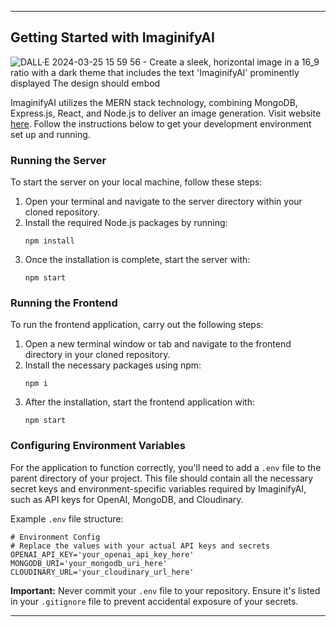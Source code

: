 

---

## Getting Started with ImaginifyAI

![DALL·E 2024-03-25 15 59 56 - Create a sleek, horizontal image in a 16_9 ratio with a dark theme that includes the text 'ImaginifyAI' prominently displayed  The design should embod](https://github.com/dhruvi1930/ImaginifyAI/assets/112989118/0cf81141-4bad-405f-840d-78bd3f603390)


ImaginifyAI utilizes the MERN stack technology, combining MongoDB, Express.js, React, and Node.js to deliver an image generation. Visit website [here](https://dhruvi1930.github.io/ImaginifyAI/). Follow the instructions below to get your development environment set up and running.

### Running the Server

To start the server on your local machine, follow these steps:

1. Open your terminal and navigate to the server directory within your cloned repository.
2. Install the required Node.js packages by running:
   ```
   npm install
   ```
3. Once the installation is complete, start the server with:
   ```
   npm start
   ```

### Running the Frontend

To run the frontend application, carry out the following steps:

1. Open a new terminal window or tab and navigate to the frontend directory in your cloned repository.
2. Install the necessary packages using npm:
   ```
   npm i
   ```
3. After the installation, start the frontend application with:
   ```
   npm start
   ```

### Configuring Environment Variables

For the application to function correctly, you'll need to add a `.env` file to the parent directory of your project. This file should contain all the necessary secret keys and environment-specific variables required by ImaginifyAI, such as API keys for OpenAI, MongoDB, and Cloudinary.

Example `.env` file structure:

```
# Environment Config
# Replace the values with your actual API keys and secrets
OPENAI_API_KEY='your_openai_api_key_here'
MONGODB_URI='your_mongodb_uri_here'
CLOUDINARY_URL='your_cloudinary_url_here'
```

**Important:** Never commit your `.env` file to your repository. Ensure it's listed in your `.gitignore` file to prevent accidental exposure of your secrets.

---


